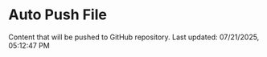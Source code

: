 # Auto Push File

Content that will be pushed to GitHub repository.
Last updated: 07/21/2025, 05:12:47 PM